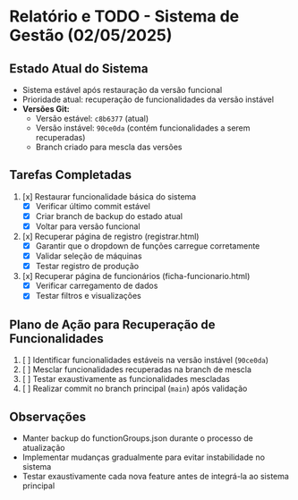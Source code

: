# Relatório e TODO - Sistema de Gestão (02/05/2025)

## Estado Atual do Sistema
- Sistema estável após restauração da versão funcional
- Prioridade atual: recuperação de funcionalidades da versão instável
- **Versões Git:**
  - Versão estável: `c8b6377` (atual)
  - Versão instável: `90ce0da` (contém funcionalidades a serem recuperadas)
  - Branch criado para mescla das versões

## Tarefas Completadas
1. [x] Restaurar funcionalidade básica do sistema
   - [x] Verificar último commit estável
   - [x] Criar branch de backup do estado atual
   - [x] Voltar para versão funcional

2. [x] Recuperar página de registro (registrar.html)
   - [x] Garantir que o dropdown de funções carregue corretamente
   - [x] Validar seleção de máquinas
   - [x] Testar registro de produção

3. [x] Recuperar página de funcionários (ficha-funcionario.html)
   - [x] Verificar carregamento de dados
   - [x] Testar filtros e visualizações

## Plano de Ação para Recuperação de Funcionalidades
1. [ ] Identificar funcionalidades estáveis na versão instável (`90ce0da`)
2. [ ] Mesclar funcionalidades recuperadas na branch de mescla
3. [ ] Testar exaustivamente as funcionalidades mescladas
4. [ ] Realizar commit no branch principal (`main`) após validação

## Observações
- Manter backup do functionGroups.json durante o processo de atualização
- Implementar mudanças gradualmente para evitar instabilidade no sistema
- Testar exaustivamente cada nova feature antes de integrá-la ao sistema principal